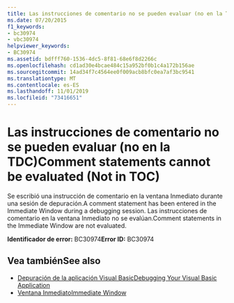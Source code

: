```yaml
---
title: Las instrucciones de comentario no se pueden evaluar (no en la TDC)
ms.date: 07/20/2015
f1_keywords:
- bc30974
- vbc30974
helpviewer_keywords:
- BC30974
ms.assetid: bdfff760-1536-4dc5-8f81-68e6f8d2266c
ms.openlocfilehash: cd1ad30e4bcae484c15a952bf0b1c4a172b156ae
ms.sourcegitcommit: 14ad34f7c4564ee0f009acb8bfc0ea7af3bc9541
ms.translationtype: MT
ms.contentlocale: es-ES
ms.lasthandoff: 11/01/2019
ms.locfileid: "73416651"
---
```

# <a name="comment-statements-cannot-be-evaluated-not-in-toc"></a><span data-ttu-id="20a41-102">Las instrucciones de comentario no se pueden evaluar (no en la TDC)</span><span class="sxs-lookup"><span data-stu-id="20a41-102">Comment statements cannot be evaluated (Not in TOC)</span></span>
<span data-ttu-id="20a41-103">Se escribió una instrucción de comentario en la ventana Inmediato durante una sesión de depuración.</span><span class="sxs-lookup"><span data-stu-id="20a41-103">A comment statement has been entered in the Immediate Window during a debugging session.</span></span> <span data-ttu-id="20a41-104">Las instrucciones de comentario en la ventana Inmediato no se evalúan.</span><span class="sxs-lookup"><span data-stu-id="20a41-104">Comment statements in the Immediate Window are not evaluated.</span></span>  
  
 <span data-ttu-id="20a41-105">**Identificador de error:** BC30974</span><span class="sxs-lookup"><span data-stu-id="20a41-105">**Error ID:** BC30974</span></span>  
  
## <a name="see-also"></a><span data-ttu-id="20a41-106">Vea también</span><span class="sxs-lookup"><span data-stu-id="20a41-106">See also</span></span>

- [<span data-ttu-id="20a41-107">Depuración de la aplicación Visual Basic</span><span class="sxs-lookup"><span data-stu-id="20a41-107">Debugging Your Visual Basic Application</span></span>](/visualstudio/debugger/debugger-basics)
- [<span data-ttu-id="20a41-108">Ventana Inmediato</span><span class="sxs-lookup"><span data-stu-id="20a41-108">Immediate Window</span></span>](/visualstudio/ide/reference/immediate-window)

